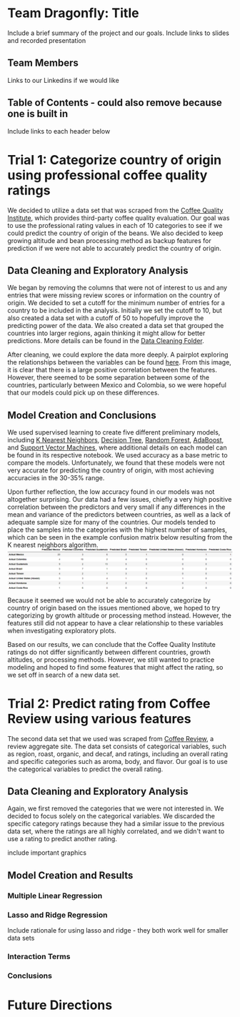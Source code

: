 # Team Dragonfly:  Title
Include a brief summary of the project and our goals.
Include links to slides and recorded presentation

## Team Members
Links to our Linkedins if we would like

## Table of Contents - could also remove because one is built in
Include links to each header below

# Trial 1: Categorize country of origin using professional coffee quality ratings
We decided to utilize a data set that was scraped from the [Coffee Quality Institute](https://www.coffeeinstitute.org/), which provides third-party coffee quality evaluation. Our goal was to use the professional rating values in each of 10 categories to see if we could predict the country of origin of the beans. We also decided to keep growing altitude and bean processing method as backup features for prediction if we were not able to accurately predict the country of origin. 

## Data Cleaning and Exploratory Analysis
We began by removing the columns that were not of interest to us and any entries that were missing review scores or information on the country of origin. We decided to set a cutoff for the minimum number of entries for a country to be included in the analysis. Initially we set the cutoff to 10, but also created a data set with a cutoff of 50 to hopefully improve the predicting power of the data. We also created a data set that grouped the countries into larger regions, again thinking it might allow for better predictions. More details can be found in the [Data Cleaning Folder](Trial%201/Data%20Cleaning).

After cleaning, we could explore the data more deeply. A pairplot exploring the relationships between the variables can be found [here](Trial%201/EDA/EDA.ipynb). From this image, it is clear that there is a large positive correlation between the features. However, there seemed to be some separation between some of the countries, particularly between Mexico and Colombia, so we were hopeful that our models could pick up on these differences.

## Model Creation and Conclusions
We used supervised learning to create five different preliminary models, including [K Nearest Neighbors](Trial%201/Models/K%20Nearest%20Neighbors.ipynb), [Decision Tree](Trial%201/Models/Decision%20Tree.ipynb), [Random Forest](Trial%201/Models/Random%20Forest.ipynb), [AdaBoost](Trial%201/Models/AdaBoost.ipynb), and [Support Vector Machines](Trial%201/Models/SVC.ipynb), where additional details on each model can be found in its respective notebook. We used accuracy as a base metric to compare the models. Unfortunately, we found that these models were not very accurate for predicting the country of origin, with most achieving accuracies in the 30-35% range.

Upon further reflection, the low accuracy found in our models was not altogether surprising. Our data had a few issues, chiefly a very high positive correlation between the predictors and very small if any differences in the mean and variance of the predictors between countries, as well as a lack of adequate sample size for many of the countries. Our models tended to place the samples into the categories with the highest number of samples, which can be seen in the example confusion matrix below resulting from the K nearest neighbors algorithm.
![Confusion Matrix](Trial%201/Models/confusion_matrix.png)

Because it seemed we would not be able to accurately categorize by country of origin based on the issues mentioned above, we hoped to try categorizing by growth altitude or processing method instead. However, the features still did not appear to have a clear relationship to these variables when investigating exploratory plots.

Based on our results, we can conclude that the Coffee Quality Institute ratings do not differ significantly between different countries, growth altitudes, or processing methods. However, we still wanted to practice modeling and hoped to find some features that might affect the rating, so we set off in search of a new data set.

# Trial 2: Predict rating from Coffee Review using various features
The second data set that we used was scraped from [Coffee Review](https://www.coffeereview.com/), a review aggregate site. The data set consists of categorical variables, such as region, roast, organic, and decaf, and ratings, including an overall rating and specific categories such as aroma, body, and flavor. Our goal is to use the categorical variables to predict the overall rating.

## Data Cleaning and Exploratory Analysis
Again, we first removed the categories that we were not interested in. We decided to focus solely on the categorical variables. We discarded the specific category ratings because they had a similar issue to the previous data set, where the ratings are all highly correlated, and we didn't want to use a rating to predict another rating.

include important graphics

## Model Creation and Results

### Multiple Linear Regression

### Lasso and Ridge Regression
Include rationale for using lasso and ridge - they both work well for smaller data sets

### Interaction Terms

### Conclusions

# Future Directions
